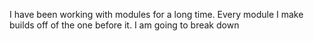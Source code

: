 

I have been working with modules for a long time. Every module I make builds off of the one before it. I am going to break down